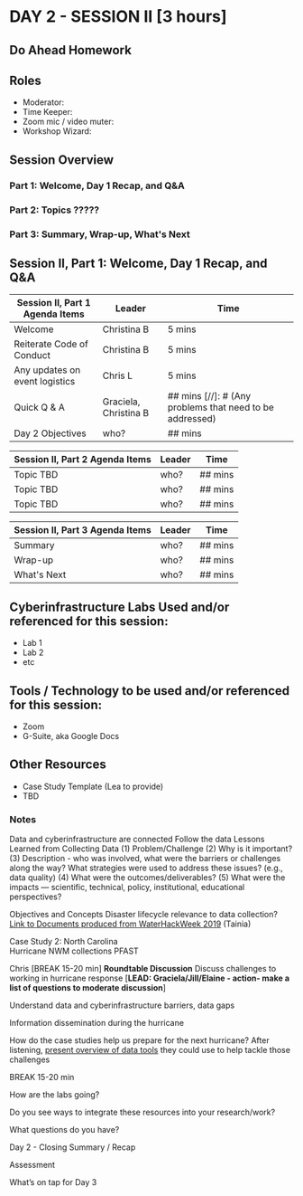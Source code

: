 

# DAY 2 - SESSION II [3 hours]

## Do Ahead Homework

## Roles
* Moderator:
* Time Keeper:
* Zoom mic / video muter:
* Workshop Wizard: 

## Session Overview
### Part 1: Welcome, Day 1 Recap, and Q&A
### Part 2: Topics ?????
### Part 3: Summary, Wrap-up, What's Next

## Session II, Part 1: Welcome, Day 1 Recap, and Q&A

Session II, Part 1 Agenda Items | Leader | Time 
---------------------------------------- | --------------- | ------- 
Welcome | Christina B | 5 mins 
Reiterate Code of Conduct | Christina B | 5 mins 
Any updates on event logistics | Chris L | 5 mins
Quick Q & A | Graciela, Christina B | ## mins [//]: # (Any problems that need to be addressed) 
Day 2 Objectives | who? | ## mins
   
Session II, Part 2 Agenda Items | Leader | Time 
---------------------------------------- | --------------- | ------- 
Topic TBD | who? | ## mins
Topic TBD | who? | ## mins
Topic TBD | who? | ## mins

Session II, Part 3 Agenda Items | Leader | Time 
---------------------------------------- | --------------- | ------- 
Summary| who? | ## mins
Wrap-up | who? | ## mins
What's Next | who? | ## mins

## Cyberinfrastructure Labs Used and/or referenced for this session:
* Lab 1
* Lab 2
* etc

## Tools / Technology to be used and/or referenced for this session:
* Zoom
* G-Suite, aka Google Docs

## Other Resources
* Case Study Template (Lea to provide)
* TBD

### Notes
Data and cyberinfrastructure are connected
Follow the data
Lessons Learned from Collecting Data
(1) Problem/Challenge
(2) Why is it important?
(3) Description - who was involved, what were the barriers or challenges along the way? What strategies were used to address these issues? (e.g., data quality)
(4) What were the outcomes/deliverables? 
(5) What were the impacts — scientific, technical, policy, institutional, educational perspectives?


Objectives and Concepts
Disaster lifecycle relevance to data collection?
<a href="https://drive.google.com/drive/u/1/folders/1emqV3tttq7lUPiJLncedqv3SBVG3heog">Link to Documents produced from WaterHackWeek 2019</a> (Tainia)

Case Study 2: North Carolina  
Hurricane NWM collections
PFAST
   <td>Chris
   <td colspan="3" >[BREAK 15-20 min]
   <td colspan="3" ><strong>Roundtable Discussion</strong>
Discuss challenges to working in hurricane response [<strong>LEAD: Graciela/Jill/Elaine - action- make a list of questions to moderate discussion</strong>] 
 
Understand data and cyberinfrastructure barriers, data gaps
 
Information dissemination during the hurricane
 
How do the case studies help us prepare for the next hurricane?
After listening, <span style="text-decoration:underline;">present overview of data tools</span> they could use to help tackle those challenges 
  
BREAK 15-20 min 

How are the labs going? 

Do you see ways to integrate these resources into your research/work?

What questions do you have?

Day 2 - Closing
Summary / Recap
<p>
Assessment
<p>
What’s on tap for Day 3

  
